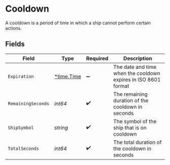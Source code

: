 # Cooldown

A cooldown is a period of time in which a ship cannot perform certain actions.


## Fields

| Field                                                          | Type                                                           | Required                                                       | Description                                                    |
| -------------------------------------------------------------- | -------------------------------------------------------------- | -------------------------------------------------------------- | -------------------------------------------------------------- |
| `Expiration`                                                   | [*time.Time](https://pkg.go.dev/time#Time)                     | :heavy_minus_sign:                                             | The date and time when the cooldown expires in ISO 8601 format |
| `RemainingSeconds`                                             | *int64*                                                        | :heavy_check_mark:                                             | The remaining duration of the cooldown in seconds              |
| `ShipSymbol`                                                   | *string*                                                       | :heavy_check_mark:                                             | The symbol of the ship that is on cooldown                     |
| `TotalSeconds`                                                 | *int64*                                                        | :heavy_check_mark:                                             | The total duration of the cooldown in seconds                  |